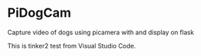 # PiDogCam
Capture video of dogs using picamera with and display on flask 

This is tinker2 test from Visual Studio Code.